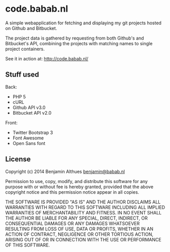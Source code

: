 # code.babab.nl

A simple webapplication for fetching and displaying my git projects
hosted on Github and Bitbucket.

The project data is gathered by requesting from both Github's and
Bitbucket's API, combining the projects with matching names to single
project containers.

See it in action at: http://code.babab.nl/

## Stuff used

Back:

- PHP 5
- cURL
- Github API v3.0
- Bitbucket API v2.0

Front:

- Twitter Bootstrap 3
- Font Awesome
- Open Sans font

## License

Copyright (c) 2014 Benjamin Althues <benjamin@babab.nl>

Permission to use, copy, modify, and distribute this software for any
purpose with or without fee is hereby granted, provided that the above
copyright notice and this permission notice appear in all copies.

THE SOFTWARE IS PROVIDED "AS IS" AND THE AUTHOR DISCLAIMS ALL WARRANTIES
WITH REGARD TO THIS SOFTWARE INCLUDING ALL IMPLIED WARRANTIES OF
MERCHANTABILITY AND FITNESS. IN NO EVENT SHALL THE AUTHOR BE LIABLE FOR
ANY SPECIAL, DIRECT, INDIRECT, OR CONSEQUENTIAL DAMAGES OR ANY DAMAGES
WHATSOEVER RESULTING FROM LOSS OF USE, DATA OR PROFITS, WHETHER IN AN
ACTION OF CONTRACT, NEGLIGENCE OR OTHER TORTIOUS ACTION, ARISING OUT OF
OR IN CONNECTION WITH THE USE OR PERFORMANCE OF THIS SOFTWARE.
